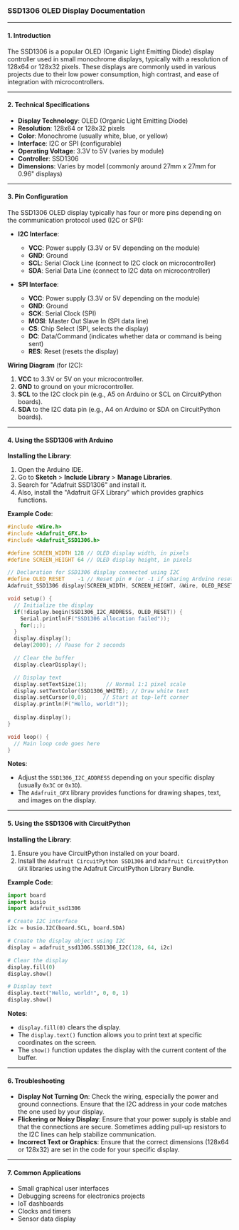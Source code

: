 ### SSD1306 OLED Display Documentation

---

#### 1. **Introduction**

The SSD1306 is a popular OLED (Organic Light Emitting Diode) display controller used in small monochrome displays, typically with a resolution of 128x64 or 128x32 pixels. These displays are commonly used in various projects due to their low power consumption, high contrast, and ease of integration with microcontrollers.

---

#### 2. **Technical Specifications**

- **Display Technology**: OLED (Organic Light Emitting Diode)
- **Resolution**: 128x64 or 128x32 pixels
- **Color**: Monochrome (usually white, blue, or yellow)
- **Interface**: I2C or SPI (configurable)
- **Operating Voltage**: 3.3V to 5V (varies by module)
- **Controller**: SSD1306
- **Dimensions**: Varies by model (commonly around 27mm x 27mm for 0.96" displays)

---

#### 3. **Pin Configuration**

The SSD1306 OLED display typically has four or more pins depending on the communication protocol used (I2C or SPI):

- **I2C Interface**:
    - **VCC**: Power supply (3.3V or 5V depending on the module)
    - **GND**: Ground
    - **SCL**: Serial Clock Line (connect to I2C clock on microcontroller)
    - **SDA**: Serial Data Line (connect to I2C data on microcontroller)

- **SPI Interface**:
    - **VCC**: Power supply (3.3V or 5V depending on the module)
    - **GND**: Ground
    - **SCK**: Serial Clock (SPI)
    - **MOSI**: Master Out Slave In (SPI data line)
    - **CS**: Chip Select (SPI, selects the display)
    - **DC**: Data/Command (indicates whether data or command is being sent)
    - **RES**: Reset (resets the display)

**Wiring Diagram** (for I2C):

1. **VCC** to 3.3V or 5V on your microcontroller.
2. **GND** to ground on your microcontroller.
3. **SCL** to the I2C clock pin (e.g., A5 on Arduino or SCL on CircuitPython boards).
4. **SDA** to the I2C data pin (e.g., A4 on Arduino or SDA on CircuitPython boards).

---

#### 4. **Using the SSD1306 with Arduino**

**Installing the Library**:

1. Open the Arduino IDE.
2. Go to **Sketch** > **Include Library** > **Manage Libraries**.
3. Search for "Adafruit SSD1306" and install it.
4. Also, install the "Adafruit GFX Library" which provides graphics functions.

**Example Code**:

```cpp
#include <Wire.h>
#include <Adafruit_GFX.h>
#include <Adafruit_SSD1306.h>

#define SCREEN_WIDTH 128 // OLED display width, in pixels
#define SCREEN_HEIGHT 64 // OLED display height, in pixels

// Declaration for SSD1306 display connected using I2C
#define OLED_RESET    -1 // Reset pin # (or -1 if sharing Arduino reset pin)
Adafruit_SSD1306 display(SCREEN_WIDTH, SCREEN_HEIGHT, &Wire, OLED_RESET);

void setup() {
  // Initialize the display
  if(!display.begin(SSD1306_I2C_ADDRESS, OLED_RESET)) {
    Serial.println(F("SSD1306 allocation failed"));
    for(;;);
  }
  display.display();
  delay(2000); // Pause for 2 seconds

  // Clear the buffer
  display.clearDisplay();

  // Display text
  display.setTextSize(1);      // Normal 1:1 pixel scale
  display.setTextColor(SSD1306_WHITE); // Draw white text
  display.setCursor(0,0);     // Start at top-left corner
  display.println(F("Hello, world!"));
  
  display.display();
}

void loop() {
  // Main loop code goes here
}
```

**Notes**:

- Adjust the `SSD1306_I2C_ADDRESS` depending on your specific display (usually `0x3C` or `0x3D`).
- The `Adafruit_GFX` library provides functions for drawing shapes, text, and images on the display.

---

#### 5. **Using the SSD1306 with CircuitPython**

**Installing the Library**:

1. Ensure you have CircuitPython installed on your board.
2. Install the `Adafruit CircuitPython SSD1306` and `Adafruit CircuitPython GFX` libraries using the Adafruit CircuitPython Library Bundle.

**Example Code**:

```python
import board
import busio
import adafruit_ssd1306

# Create I2C interface
i2c = busio.I2C(board.SCL, board.SDA)

# Create the display object using I2C
display = adafruit_ssd1306.SSD1306_I2C(128, 64, i2c)

# Clear the display
display.fill(0)
display.show()

# Display text
display.text("Hello, world!", 0, 0, 1)
display.show()
```

**Notes**:

- `display.fill(0)` clears the display.
- The `display.text()` function allows you to print text at specific coordinates on the screen.
- The `show()` function updates the display with the current content of the buffer.

---

#### 6. **Troubleshooting**

- **Display Not Turning On**: Check the wiring, especially the power and ground connections. Ensure that the I2C address in your code matches the one used by your display.
- **Flickering or Noisy Display**: Ensure that your power supply is stable and that the connections are secure. Sometimes adding pull-up resistors to the I2C lines can help stabilize communication.
- **Incorrect Text or Graphics**: Ensure that the correct dimensions (128x64 or 128x32) are set in the code for your specific display.

---

#### 7. **Common Applications**

- Small graphical user interfaces
- Debugging screens for electronics projects
- IoT dashboards
- Clocks and timers
- Sensor data display